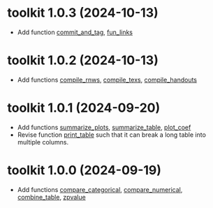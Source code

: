 # toolkit 1.0.3 (2024-10-13)

-   Add function
    [commit_and_tag](https://guang-yu-zhu.github.io/toolkit/reference/commit_and_tag.html),
    [fun_links](https://guang-yu-zhu.github.io/toolkit/reference/fun_links.html)

# toolkit 1.0.2 (2024-10-13)

-   Add functions
    [compile_rnws](https://guang-yu-zhu.github.io/toolkit/reference/compile_rnws.html),
    [compile_texs](https://guang-yu-zhu.github.io/toolkit/reference/compile_texs.html),
    [compile_handouts](https://guang-yu-zhu.github.io/toolkit/reference/compile_handouts.html)

# toolkit 1.0.1 (2024-09-20)

-   Add functions
    [summarize_plots](https://guang-yu-zhu.github.io/toolkit/reference/summarize_plots.html),
    [summarize_table](https://guang-yu-zhu.github.io/toolkit/reference/summarize_table.html),
    [plot_coef](https://guang-yu-zhu.github.io/toolkit/reference/plot_coef.html)
-   Revise function
    [print_table](https://guang-yu-zhu.github.io/toolkit/reference/print_table.html)
    such that it can break a long table into multiple columns.

# toolkit 1.0.0 (2024-09-19)

-   Add functions
    [compare_categorical](https://guang-yu-zhu.github.io/toolkit/reference/compare_categorical.html),
    [compare_numerical](https://guang-yu-zhu.github.io/toolkit/reference/compare_numerical.html),
    [combine_table](https://guang-yu-zhu.github.io/toolkit/reference/combine_table.html),
    [zpvalue](https://guang-yu-zhu.github.io/toolkit/reference/zpvalue.html)

